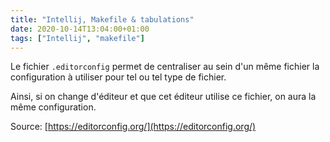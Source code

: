 ```yaml
---
title: "Intellij, Makefile & tabulations"
date: 2020-10-14T13:04:00+01:00
tags: ["Intellij", "makefile"]
---
```

Le fichier `.editorconfig` permet de centraliser au sein d'un même fichier la configuration à utiliser pour 
tel ou tel type de fichier.

Ainsi, si on change d'éditeur et que cet éditeur utilise ce fichier, on aura la même configuration.

Source: [https://editorconfig.org/](https://editorconfig.org/) 

